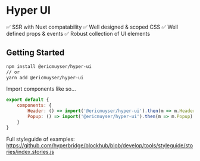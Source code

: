# Hyper UI

✅ SSR with Nuxt compatability
✅ Well designed & scoped CSS
✅ Well defined props & events
✅ Robust collection of UI elements


## Getting Started

```bash
npm install @ericmuyser/hyper-ui
// or
yarn add @ericmuyser/hyper-ui
```

Import components like so...

```js
export default {
    components: {
        Header: () => import('@ericmuyser/hyper-ui').then(m => m.Header),
        Popup: () => import('@ericmuyser/hyper-ui').then(m => m.Popup)
    }
}
```

Full styleguide of examples: https://github.com/hyperbridge/blockhub/blob/develop/tools/styleguide/stories/index.stories.js
